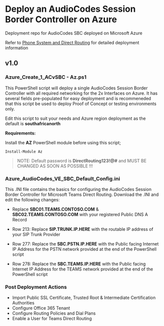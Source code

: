 # Deploy an AudioCodes Session Border Controller on Azure
Deployment repo for AudioCodes SBC deployed on Microsoft Azure

Refer to [Phone System and Direct Routing](https://docs.microsoft.com/en-us/MicrosoftTeams/direct-routing-landing-page) for detailed deployment information

## v1.0

### Azure_Create_1_ACvSBC - Az.ps1

This PowerShell script will deploy a single AudioCodes Session Border Controller with all required networking for the 2x Interfaces on Azure. It has several fields pre-populated for easy deployment and is recommeneded that this script be used to deploy Proof of Concept or testing environments only.

Edit this script to suit your needs and Azure region deployment as the default is **southafricanorth**

**Requirements:**

Install the **AZ** PowerShell module before using this script;

`Install-Module Az`

> NOTE: Default password is **DirectRouting123!@#** and MUST BE CHANGED AS SOON AS POSSIBLE !!!

### Azure_AudioCodes_VE_SBC_Default_Config.ini

This .INI file contains the basics for configuring the AudioCodes Session Border Controller for Microsoft Teams Direct Routing. Download the .INI and edit the following changes:

- Replace **SBC01.TEAMS.CONTOSO.COM** & **SBC02.TEAMS.CONTOSO.COM** with your registered Public DNS A Record

- Row 213: Replace **SIP.TRUNK.IP.HERE** with the routable IP address of your SIP Trunk Provider

- Row 277: Replace the **SBC.PSTN.IP.HERE** with the Public facing Internet IP Address for the PSTN network provided at the end of the PowerShell script

- Row 278: Replace the **SBC.TEAMS.IP.HERE** with the Public facing Internet IP Address for the TEAMS network provided at the end of the PowerShell script

### Post Deployment Actions

- Import Public SSL Certificate, Trusted Root & Intermediate Certification Authorities
- Configure Office 365 Tenant
- Configure Routing Policies and Dial Plans
- Enable a User for Teams Direct Routing
